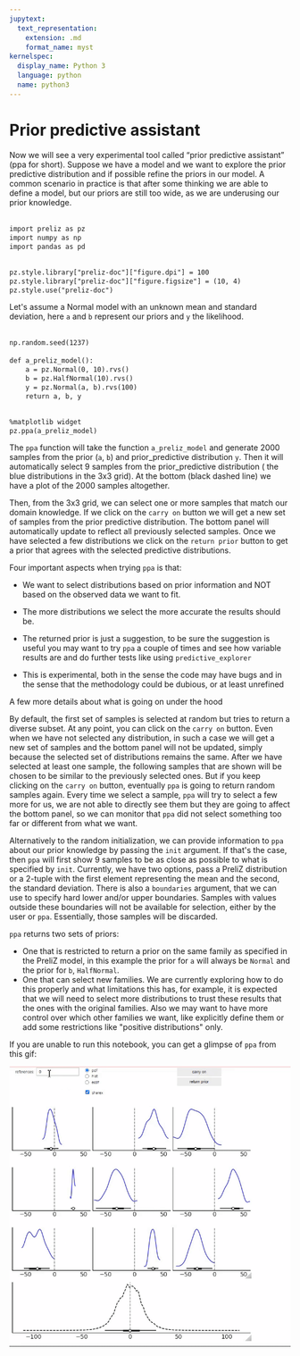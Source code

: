 ```yaml
---
jupytext:
  text_representation:
    extension: .md
    format_name: myst
kernelspec:
  display_name: Python 3
  language: python
  name: python3
---
```


# Prior predictive assistant

Now we will see a very experimental tool called “prior predictive assistant” (ppa for short). Suppose we have a model
and we want to explore the prior predictive distribution and if possible refine the priors in our model. A common
scenario in practice is that after some thinking we are able to define a model, but our priors are still too wide, as we
are underusing our prior knowledge.

```{jupyter-execute}

import preliz as pz
import numpy as np
import pandas as pd
```

```{jupyter-execute}

pz.style.library["preliz-doc"]["figure.dpi"] = 100
pz.style.library["preliz-doc"]["figure.figsize"] = (10, 4)
pz.style.use("preliz-doc")
```

Let's assume a Normal model with an unknown mean and standard deviation, here `a` and `b` represent our priors and `y` the
likelihood.

```{jupyter-execute}

np.random.seed(1237)

def a_preliz_model():
    a = pz.Normal(0, 10).rvs()
    b = pz.HalfNormal(10).rvs()
    y = pz.Normal(a, b).rvs(100)
    return a, b, y
```

```{jupyter-execute}

%matplotlib widget
pz.ppa(a_preliz_model)
```

The `ppa` function will take the function `a_preliz_model` and generate 2000 samples from the prior (`a`, `b`) and
prior_predictive distribution `y`. Then it will automatically select 9 samples from the prior_predictive distribution (
the blue distributions in the 3x3 grid). At the bottom (black dashed line) we have a plot of the 2000 samples
altogether.

Then, from the 3x3 grid, we can select one or more samples that match our domain knowledge. If we click on
the `carry on` button we will get a new set of samples from the prior predictive distribution. The bottom panel will
automatically update to reflect all previously selected samples. Once we have selected a few distributions we click on
the `return prior` button to get a prior that agrees with the selected predictive distributions.

Four important aspects when trying `ppa` is that:

- We want to select distributions based on prior information and NOT based on the observed data we want to fit.

- The more distributions we select the more accurate the results should be.

- The returned prior is just a suggestion, to be sure the suggestion is useful you may want to try `ppa` a couple of
  times and see how variable results are and do further tests like using `predictive_explorer`

- This is experimental, both in the sense the code may have bugs and in the sense that the methodology could be dubious,
  or at least unrefined

A few more details about what is going on under the hood

By default, the first set of samples is selected at random but tries to return a diverse subset. At any point, you can
click on the `carry on` button. Even when we have not selected any distribution, in such a case we will get a new set of
samples and the bottom panel will not be updated, simply because the selected set of distributions remains the same.
After we have selected at least one sample, the following samples that are shown will be chosen to be similar to the
previously selected ones. But if you keep clicking on the `carry on` button, eventually `ppa` is going to return random
samples again. Every time we select a sample, `ppa` will try to select a few more for us, we are not able to directly
see them but they are going to affect the bottom panel, so we can monitor that `ppa` did not select something too far or
different from what we want.

Alternatively to the random initialization, we can provide information to `ppa` about our prior knowledge by passing
the `init` argument. If that's the case, then `ppa` will first show 9 samples to be as close as possible to what is
specified by `init`. Currently, we have two options, pass a PreliZ distribution or a 2-tuple with the first element
representing the mean and the second, the standard deviation. There is also a `boundaries` argument, that we can use to
specify hard lower and/or upper boundaries. Samples with values outside these boundaries will not be available for
selection, either by the user or `ppa`. Essentially, those samples will be discarded.

`ppa` returns two sets of priors:

* One that is restricted to return a prior on the same family as specified in the PreliZ model, in this example the
  prior for `a` will always be `Normal` and the prior for `b`, `HalfNormal`.
* One that can select new families. We are currently exploring how to do this properly and what limitations this has,
  for example, it is expected that we will need to select more distributions to trust these results that the ones with
  the original families. Also we may want to have more control over which other families we want, like explicitly define
  them or add some restrictions like "positive distributions" only.
  
If you are unable to run this notebook, you can get a glimpse of `ppa` from this gif:

![ppa](../img/ppa.gif)
